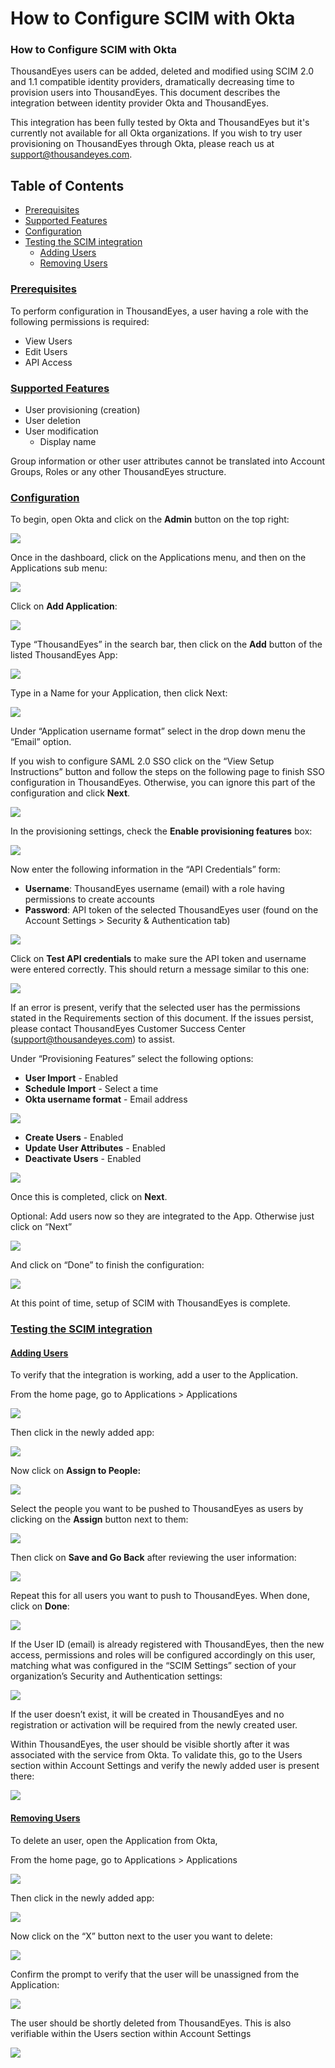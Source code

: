 # How to Configure SCIM with Okta

### How to Configure SCIM with Okta

ThousandEyes users can be added, deleted and modified using SCIM 2.0 and 1.1 compatible identity providers, dramatically decreasing time to provision users into ThousandEyes. This document describes the integration between identity provider Okta and ThousandEyes.

This integration has been fully tested by Okta and ThousandEyes but it's currently not available for all Okta organizations. If you wish to try user provisioning on ThousandEyes through Okta, please reach us at support@thousandeyes.com.

## Table of Contents

* [Prerequisites]()
* [Supported Features]()
* [Configuration]()
* [Testing the SCIM integration]()
  * [Adding Users]()
  * [Removing Users]()

### [Prerequisites]()

 To perform configuration in ThousandEyes,  a user having a role with the following permissions is required:

* View Users
* Edit Users
* API Access

### [Supported Features]()

* User provisioning \(creation\)
* User deletion
* User modification
  * Display name

 Group information or other user attributes cannot be translated into Account Groups, Roles or any other ThousandEyes structure.

### [Configuration]()

 To begin, open Okta and click on the **Admin** button on the top right:

![](https://lh6.googleusercontent.com/DVe3oU82RNgJUdIXZ5TSmRzq8g6mlh-HPapNpp_x4y5_c6NXfnaBHEgnoB-eeHqhuLzKEsXFxKpNOZwVSaNR4gFiaMXASK81CSUFkMcm5OowvPXqCGPimTyiZYurrKT43TyN3Nb5)

Once in the dashboard, click on the Applications menu, and then on the Applications sub menu:

![](https://lh5.googleusercontent.com/kQix0ZoKMsUTOSxOTIpXTxegdFXXuAEi0Ia2LfrcKnkrpll6gvwBjJB5IQfANQlhOHts2WEadaQ-yGCRP6TBtIVQrqWUX_r8DdCOvl9XJFrIg7rxon2a1NR0ZoTtq4Xj0xCXhOWO)

Click on **Add Application**:

![](https://lh6.googleusercontent.com/a3qpuAJn3ob1ITpv8drlA_Yt2iJ-2KsLoUM7kHmlm9DSnkeHdC49wxh07kAMhySs-DVTyu_L4MRxlB2YTNO2vAkpxaItCFd1RjsUzeu74PBqGzdgcbOdsU0s6093-4bUbtddj9-1)

Type “ThousandEyes” in the search bar, then click on the **Add** button of the listed ThousandEyes App:

![](https://lh3.googleusercontent.com/9aBJvkacOmFROAnU1fU4vdntvhXaw_K38muR7EM9deZEQFFnMHhY4vjA48yup9VHXnq7tN4EluvtbTnLvHttYGq5X-qrEuX7YUbbSmXigbut_B-50LFKhgWR2F5Rid9d-5m4sjwF)

Type in a Name for your Application, then click Next:

![](https://lh3.googleusercontent.com/i2fbjpXVehStXIa0MIbStjpn1r-viZr3Le3R5M72nD48tunPdEcWJ-pI9kDer1IGGX_PKFocNGrGeyacgZdBJCvwdZHQMNnp5aeBKvj6l2ZCQHd1pQruTMpxKqehnoAN5_kPirMh)

Under “Application username format” select in the drop down menu the “Email” option.  
 

If you wish to configure SAML 2.0 SSO click on the “View Setup Instructions” button and follow the steps on the following page to finish SSO configuration in ThousandEyes. Otherwise, you can ignore this part of the configuration and click **Next**. 

![](https://lh6.googleusercontent.com/YujkaWVTGF-5fc7T6j-Lh2TbOSCK97eoDwo33HsNJpMtfkisPxMOJkKHT94yJPBAF-wAuo8H3sTmbvJGnZcQJ8FAPvlEgwRQ7_SVq5REnIQjNf89rVbHGPoFQzcSB7gikdX4NUAV)

In the provisioning settings, check the **Enable provisioning features** box:

![](https://lh6.googleusercontent.com/EeSU0iiVFRkqmW_x1yX4wAxRet5e-7O5PnE-f4O614iST0HRpj5Zdco_IbJUvcpjgjhhfKidSMzEZ9FlhmEVF7Q6Mum0lMJzYYl4Iz2oMCSDeSFWiKjw8I9OzQoyAbb_nbw_erwM)

Now enter the following information in the “API Credentials” form:

* **Username**: ThousandEyes username \(email\) with a role having permissions to create accounts
* **Password**: API token of the selected ThousandEyes user \(found on the Account Settings &gt; Security & Authentication tab\)

![](https://lh3.googleusercontent.com/2rTyhG0bbMAn-8tt_waJC920hzzPeGu9R-H0W5k11PgNfRdz36SpA9mJJrU5g1VlwEUfyxFscy_xpg4fxbnS9xYrqAZxnUBaWWsIrJ_pzeRyNrN9i9exLtgLyLF89FKe0oLx6cdP)

Click on **Test API credentials** to make sure the API token and username were entered correctly. This should return a message similar to this one:

![](https://lh5.googleusercontent.com/3DG8E7uJFPsqdfvYlrhMWLO5ufbyd2UTZRnhleajebmZ-jx2nJJGdTgHBJVXsLok530AB17v1wAPmKNuzlOr3Qwx2ZUpI61hb-nXlEbPZtQuPtz_c4esLGqbDCJNWy2vW7ZSOJ-o)

If an error is present, verify that the selected user has the permissions stated in the Requirements section of this document. If the issues persist, please contact ThousandEyes Customer Success Center \(support@thousandeyes.com\) to assist.

Under “Provisioning Features” select the following options:

* **User Import** - Enabled
* **Schedule Import** - Select a time
* **Okta username format** - Email address

![](https://lh6.googleusercontent.com/lZfu8uKxSuCdEcxRf2xn4KCpVYgnw2gDfi7LTwx6r5ew0kzTICU2iWGbfWCOFIVmhWq2dlqVVbS_v51dRCmTxCqVjUVVjEYWaMTV8HBXNAq-1X96WENMet0uwvWlTlAWXZEwGBvp)

* **Create Users** - Enabled
* **Update User Attributes** - Enabled
* **Deactivate Users** - Enabled

![](https://lh3.googleusercontent.com/dL1t3V_i_iYsSFhCGliIjjchQlHU454y3UN7OsVwtYbJVOxK1EyougvSBa53Au_bd6IVFhIahxIt0GpgW8DINPS767rMiEcUpTAU_MNm3zRP5eIcgTr3wD7B04ejxrpsLRJeIZoQ)

Once this is completed, click on **Next**.  
 

Optional: Add users now so they are integrated to the App. Otherwise just click on “Next”

![](https://lh3.googleusercontent.com/m7kguSba5PgMk17UuPOJ_VSqWDkqa1iRJNe2RFFe70ah-G5ms3x6ou0uGQr5UEfoEbyiYtmTUGaDhNlWGpA45ALKIWLudCNClG0PU7jaSusGtLhNUcXuAeICxXpix_QWd3zpD9yq)

And click on “Done” to finish the configuration:

![](https://lh6.googleusercontent.com/Ae5xFIJf1vy8AwAlUR8aVtNE48tVwnpLtnpBvtxcr-gyHQfOlB0Q0ohffLPQjzCl9Br1SD6qDkpfOWWmGTosCqQxFa1O3Nc05mI8iVQSsSxVPWIkRSa5eAt4HVL2brFzRbrQK6FT)

At this point of time, setup of SCIM with ThousandEyes is complete.

### [Testing the SCIM integration]()

#### [Adding Users]()

To verify that the integration is working, add a user to the Application.

From the home page, go to Applications &gt; Applications

![](https://lh5.googleusercontent.com/Vg9ot6DnKEQfdg3KC1AlbCRI8hHImM29KI9RxztX8svreZOKXo-n5LdW-FW35p0Knz9-kKDeUw6fTYRsbkIgw3us6-zyAzQ9wje6kWELUfXNQ22Kw8QBVHhitrdG-raSUnkAcB0a)

Then click in the newly added app:

![](https://lh6.googleusercontent.com/2BmHRop9_NvXuKuvJdYAi6jdL3A87wh0PWdeekEIAELjwc0wl17yzdVb8v9_pwYPAKxp5XMjhS39cIH_u3Nqu2PHun1v9UnuI4O_XS5ySMKhrhRD7vE1lVk0u8S20dsK3j48KSnd)

Now click on **Assign to People:**

![](https://lh3.googleusercontent.com/s2NzZvyg7i2dcXgXmsDltEfq9nsgPgRZL8rSb90BuHtdBPBGZDp0c3AwKKF7NQF50s2hByUbpZ-ZqyUZppwHHWAQW-reQ-8Q-71kbyvTvi9-l0FxfMaTWJGE_kWP4hCxlJS05vYc)

Select the people you want to be pushed to ThousandEyes as users by clicking on the **Assign** button next to them:

![](https://lh4.googleusercontent.com/X46LHYoRxyDPhDTWhK_ZjvYlf9cOvCIfDjrWM0fGbrCLIQD0OMFUf4ImdTCldFVqQkSN6pW3SXAvoXbTvdUuyhBDHL7Jei6cjHwmzy4bEuB2bg9lcUZzKy9XaFfnJ9wnOeuszpN_)

Then click on **Save and Go Back** after reviewing the user information:

![](https://lh6.googleusercontent.com/FbvBR70-FU_B01dHIU8hYXwaBvpkf50k7Sr9KuLvCRcQuPgtCse-MYE4PWvULcYerg6uhWKgkxz3X0ilUgm1CT7cP_BvQEbVqavIwzyqo9daYrhjp2IXSOKxj0gM4uwahjjdak5t)

Repeat this for all users you want to push to ThousandEyes. When done, click on **Done**:

![](https://lh5.googleusercontent.com/p7nGMRpCMOgsPewtbcDT6RuijD2gKpjEas59StbE8o8QrUgKPhSgynROfRScRsN5Y5vDMRzG4xUxEJjV66i2BYGonh5bjrJA7ojYxTwr5BqgxtJwCGh7fth8Mqwho3XzikcB7Xtt)

If the User ID \(email\) is already registered with ThousandEyes, then the new access, permissions and roles will be configured accordingly on this user, matching what was configured in the “SCIM Settings” section of your organization’s Security and Authentication settings:

![](https://lh5.googleusercontent.com/THCHgU2SOwoyF4ehafgcCm3df_ag45-iVjF9QK6hG8xz3d1YjBdUqlIcf0ekVNDfihBW_1P8vCog9pVZVyNM37fpUI4NAStD_tZdcAqCqLKzk5RkFZktsA1rx3AB1VNUpar_txWQ)

If the user doesn’t exist, it will be created in ThousandEyes and no registration or activation will be required from the newly created user.

Within ThousandEyes, the user should be visible shortly after it was associated with the service from Okta. To validate this, go to the Users section within Account Settings and verify the newly added user is present there:

![](https://lh3.googleusercontent.com/l0DaZ3iakQ2iUOjqxXVjOXd0KYpfDk_L79ogl38nOrhel36gn3_GialgU4oY1J5l6L1Vn-CDGmQDrcxWZInrUe7HBm91FUcDBWR5iMTT2IxFEesGOG8hC2i3z6jmVLn-VLqz8whJ)

#### [Removing Users]()

To delete an user, open the Application from Okta,

From the home page, go to Applications &gt; Applications

![](https://lh5.googleusercontent.com/Vg9ot6DnKEQfdg3KC1AlbCRI8hHImM29KI9RxztX8svreZOKXo-n5LdW-FW35p0Knz9-kKDeUw6fTYRsbkIgw3us6-zyAzQ9wje6kWELUfXNQ22Kw8QBVHhitrdG-raSUnkAcB0a)

Then click in the newly added app:

![](https://lh6.googleusercontent.com/2BmHRop9_NvXuKuvJdYAi6jdL3A87wh0PWdeekEIAELjwc0wl17yzdVb8v9_pwYPAKxp5XMjhS39cIH_u3Nqu2PHun1v9UnuI4O_XS5ySMKhrhRD7vE1lVk0u8S20dsK3j48KSnd)

Now click on the “X” button next to the user you want to delete:

![](https://lh4.googleusercontent.com/ot42yC0zqchNyf5d3AAxlE0QdvSlDHiwxlI7tyP5hVduCiJhdEsMMw2NmquSbwYyhtnxPmLp5wza8kX9xkRW3YmeIaOxoxBQnw165x9vOsfk2s-WnXJtSFHE3I84bZrLb0rSrNDF)

Confirm the prompt to verify that the user will be unassigned from the Application:

![](https://lh5.googleusercontent.com/HA-FFG6G6T5iyzZlP8IaQH1IYGS7HtXp5b6pr3xK97avsj-89o60oMG_3KnNoofT0vdjXLGjTERHw6VJdxWQFcZguKZxcnr9fkOq4WcmcBltFdT1HSOqIqdZqh6Qj46REFoynOha)

The user should be shortly deleted from ThousandEyes. This is also verifiable within the Users section within Account Settings

![](https://lh3.googleusercontent.com/PsxZwFVp-xRxLucDL3-vbap1lgh644VYicrYDqaBO2s1HWdMX1L36zKp4z2jJQ_DrAgBf-KVbpHN1pvzvz5YvKY5ROHj_mSTJk2lb4PMCJFMUD2TJeJRNZtIc8WuKExhkqWYsJwm)

